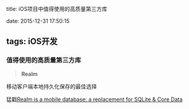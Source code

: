 title: iOS项目中值得使用的高质量第三方库

date: 2015-12-31 17:50:15

tags: iOS开发
---

### 值得使用的高质量第三方库

> **Realm** 

移动客户端本地持久化保存的最佳选择

猛戳[Realm is a mobile database: a replacement for SQLite & Core Data](https://realm.io/cn/)

